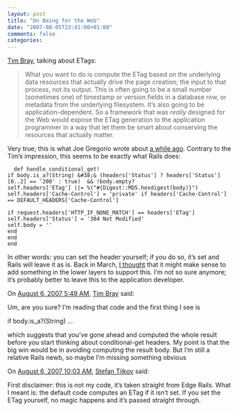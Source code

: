 ```yaml
---
layout: post
title: "On Being for the Web"
date: "2007-08-05T23:41:00+01:00"
comments: false
categories: 
---
```


<p><a href="http://www.tbray.org/ongoing/When/200x/2007/07/31/Design-for-the-Web">Tim Bray</a>, talking about ETags:</p>

<blockquote>
<p>What you want to do is compute the ETag based on the underlying data resources that actually drive the page creation; the input to that process, not its output. This is often going to be a small number (sometimes one) of timestamp or version fields in a database row, or metadata from the underlying filesystem. It&#8217;s also going to be application-dependent. So a framework that was <em>really</em> designed for the Web would expose the ETag generation to the application programmer in a way that let them be smart about conserving the resources that actually matter.</p>
</blockquote>

<p>Very true; this is what Joe Gregorio wrote about <a href="http://bitworking.org/news/150/REST-Tip-Deep-etags-give-you-more-benefits">a while ago</a>. Contrary to the Tim&#8217;s impression, this seems to be exactly what Rails does:</p>

<pre><code>  def handle_conditional_get!
if body.is_a?(String) &amp;#38;&amp; (headers['Status'] ? headers['Status'][0..2] == '200' : true)  &amp;&amp; !body.empty?
self.headers['ETag'] ||= %("#{Digest::MD5.hexdigest(body)}")
self.headers['Cache-Control'] = 'private' if headers['Cache-Control'] == DEFAULT_HEADERS['Cache-Control']

if request.headers['HTTP_IF_NONE_MATCH'] == headers['ETag']
self.headers['Status'] = '304 Not Modified'
self.body = ''
end
end
end
</code></pre>

<p>In other words: you can set the header yourself; if you do so, it&#8217;s set and Rails will leave it as is. Back in March, <a href="/blog/st/2007/03/24/deep_etags.html">I thought</a> that it might make sense to add something in the lower layers to support this. I&#8217;m not so sure anymore; it&#8217;s probably better to leave this to the application developer.</p>

<section class="comments">



<div class="comment" id="comment-1404">
On <a href="#comment-1404" title="Permalink to this comment">August  6, 2007  5:49 AM</a>, <a href="http://www.tbray.org/ongoing/" title="http://www.tbray.org/ongoing/" rel="nofollow">Tim Bray</a>
said:
<p>Um, are you sure?  I&#8217;m reading that code and the first thing I see is</p>

<p>if body.is_a?(String) ...</p>

<p>which suggests that you&#8217;ve gone ahead and computed the whole result before you start thinking about conditional-get headers.  My point is that the big win would be in avoiding computing the result body. But I&#8217;m still a relative Rails newb, so maybe I&#8217;m missing something obvious</p>


<div class="comment" id="comment-1405">
On <a href="#comment-1405" title="Permalink to this comment">August  6, 2007 10:03 AM</a>, <a href="/en/staff/st/">Stefan Tilkov</a>
said:
<p>First disclaimer: this is not my code, it&#8217;s taken straight from Edge Rails. What I meant is: the default code computes an ETag if it isn&#8217;t set. If you set the ETag yourself, no magic happens and it&#8217;s passed straight through.</p>


</section>

